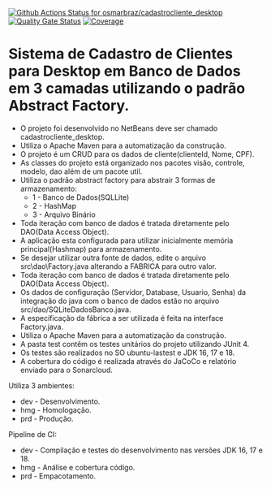 [![Github Actions Status for osmarbraz/cadastrocliente_desktop](https://github.com/osmarbraz/cadastrocliente_desktop/workflows/Integra%C3%A7%C3%A3o%20continua%20de%20Java%20com%20Maven/badge.svg)](https://github.com/osmarbraz/cadastrocliente_desktop/actions) 
[![Quality Gate Status](https://sonarcloud.io/api/project_badges/measure?project=osmarbraz_cadastrocliente_desktop&metric=alert_status)](https://sonarcloud.io/summary/new_code?id=osmarbraz_cadastrocliente_desktop)
[![Coverage](https://sonarcloud.io/api/project_badges/measure?project=osmarbraz_cadastrocliente_desktop&metric=coverage)](https://sonarcloud.io/component_measures?id=osmarbraz_cadastrocliente_desktop&metric=coverage)

# Sistema de Cadastro de Clientes para Desktop em Banco de Dados em 3 camadas utilizando o padrão Abstract Factory.
 - O projeto foi desenvolvido no NetBeans deve ser chamado cadastrocliente_desktop.<br>
 - Utiliza o Apache Maven para a automatização da construção.<br>
 - O projeto é um CRUD para os dados de cliente(clienteId, Nome, CPF).
 - As classes do projeto está organizado nos pacotes visão, controle, modelo, dao além de um pacote util.<br>
 - Utiliza o padrão abstract factory para abstrair 3 formas de armazenamento:
	- 1 - Banco de Dados(SQLLite)
	- 2 - HashMap
	- 3 - Arquivo Binário
 - Toda iteração com banco de dados é tratada diretamente pelo DAO(Data Access Object).<br>
 - A aplicação esta configurada para utilizar inicialmente memória principal(Hashmap) para armazenamento.
 - Se desejar utilizar outra fonte de dados, edite o arquivo src\dao\Factory.java alterando a FABRICA para outro valor.
 - Toda iteração com banco de dados é tratada diretamente pelo DAO(Data Access Object).<br>
 - Os dados de configuração (Servidor, Database, Usuario, Senha) da integração do java com o banco de dados estão no arquivo src/dao/SQLiteDadosBanco.java.<br>
 - A especificação da fábrica a ser utilizada é feita na interface Factory.java.
 - Utiliza o Apache Maven para a automatização da construção.<br>
 - A pasta test contêm os testes unitários do projeto utilizando JUnit 4.<br>
 - Os testes são realizados no SO ubuntu-lastest e JDK 16, 17 e 18.<br>
 - A cobertura do código é realizada através do JaCoCo e relatório enviado para o Sonarcloud.<br>

Utiliza 3 ambientes:
- dev - Desenvolvimento.
- hmg - Homologação.
- prd - Produção.

Pipeline de CI:
- dev - Compilação e testes do desenvolvimento nas versões JDK 16, 17 e 18. 
- hmg - Análise e cobertura código.
- prd - Empacotamento.
